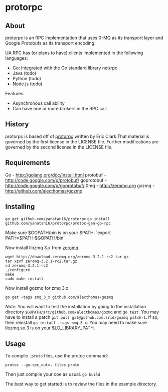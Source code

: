 # protorpc

## About

protorpc is an RPC implementation that uses 0-MQ as its transport layer and Google Protobufs as its transport encoding.

UA RPC has (or plans to have) clients implemented in the following languages:

- Go: Integrated with the Go standard library net/rpc
- Java (todo)
- Python (todo)
- Node.js (todo)

Features:

- Asynchronous call ability
- Can have one or more brokers in the RPC call

## History

protorpc is based off of [protorpc](http://github.com/eclark/protorpc) written by Eric Clark.That material is governed by the first license in the LICENSE file. Further modifications are governed by the second license in the LICENSE file.

## Requirements

Go - http://golang.org/doc/install.html
protobuf - http://code.google.com/p/protobuf/
goprotobuf - http://code.google.com/p/goprotobuf/
0mq - http://zeromq.org
gozmq - http://github.com/alecthomas/gozmq

## Installing

`go get github.com/yanatan16/protorpc`
`go install github.com/yanatan16/protorpc/protoc-gen-go-rpc`

Make sure $GOPATH/bin is on your $PATH. `export PATH=$PATH:$GOPATH/bin`

Now install libzmq 3.x from [zeromq](http://zeromq.org).

```
wget http://download.zeromq.org/zeromq-3.2.1-rc2.tar.gz
tar xzvf zeromq-3.2.1-rc2.tar.gz
cd zeromq-3.2.1-rc2
./configure
make
sudo make install
```

Now install gozmq for zmq 3.x

`go get -tags zmq_3_x github.com/alecthomas/gozmq`

_Note_: You will want to test the installation by going to the installation directory `$GOPATH/src/github.com/alecthomas/gozmq` and `go test`.  You may have to install a patch `git pull git@github.com:srid/gozmq patch-1`. If so, then reinstall `go install -tags zmq_3_x`. You may need to make sure libzmq.so.3 is on your $LD_LIBRARY_PATH.


## Usage

To compile `.proto` files, use the protoc command:

`protoc --go-rpc_out=. files.proto`

Then just compile your coe as usual. `go build`

The best way to get started is to review the files in the example
directory.
